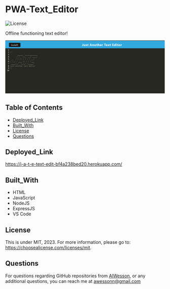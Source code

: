 # PWA-Text_Editor

![License](https://img.shields.io/badge/license-MIT-yellow.svg)

Offline functioning text editor! 

![alt text](https://raw.githubusercontent.com/AlWesson/PWA-Text_Editor/main/client/src/images/jate...png)

## Table of Contents
 - [Deployed_Link](#Deployed_Link)
 - [Built_With](#Built_With)
 - [License](#License)
 - [Questions](#Questions)

## Deployed_Link 

  https://j-a-t-e-text-edit-bf4a238bed20.herokuapp.com/


## Built_With 

 - HTML
 - JavaScript
 - NodeJS
 - ExpressJS
 - VS Code

## License

  This is under MIT, 2023. For more information, please go to: https://choosealicense.com/licenses/mit.

## Questions 

  For questions regarding GitHub repositories from [AlWesson](https://github.com/AlWesson), or any additional questions, you can reach me at awessonn@gmail.com
